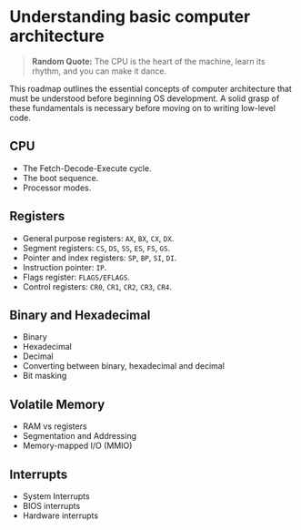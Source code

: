 # Understanding basic computer architecture
> **Random Quote:** The CPU is the heart of the machine, learn its rhythm, and you can make it dance.

This roadmap outlines the essential concepts of computer architecture that must be understood before beginning OS development. A solid grasp of these fundamentals is necessary before moving on to writing low-level code.

## CPU
+ The Fetch-Decode-Execute cycle.
+ The boot sequence.
+ Processor modes.

## Registers
+ General purpose registers: `AX`, `BX`, `CX`, `DX`.
+ Segment registers: `CS`, `DS`, `SS`, `ES`, `FS`, `GS`.
+ Pointer and index registers: `SP`, `BP`, `SI`, `DI`.
+ Instruction pointer: `IP`.
+ Flags register: `FLAGS/EFLAGS`.
+ Control registers: `CR0`, `CR1`, `CR2`, `CR3`, `CR4`.

## Binary and Hexadecimal
+ Binary
+ Hexadecimal
+ Decimal
+ Converting between binary, hexadecimal and decimal
+ Bit masking

## Volatile Memory
+ RAM vs registers
+ Segmentation and Addressing
+ Memory-mapped I/O (MMIO)

## Interrupts
+ System Interrupts
+ BIOS interrupts
+ Hardware interrupts
